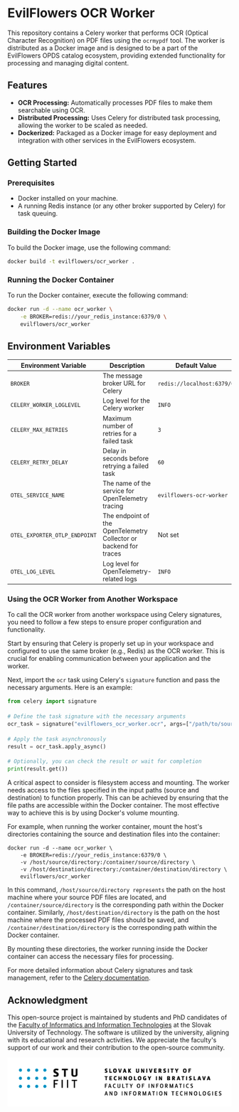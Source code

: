 # EvilFlowers OCR Worker

This repository contains a Celery worker that performs OCR (Optical Character Recognition) on PDF files using the
`ocrmypdf` tool. The worker is distributed as a Docker image and is designed to be a part of the EvilFlowers OPDS
catalog ecosystem, providing extended functionality for processing and managing digital content.

## Features

- **OCR Processing:** Automatically processes PDF files to make them searchable using OCR.
- **Distributed Processing:** Uses Celery for distributed task processing, allowing the worker to be scaled as needed.
- **Dockerized:** Packaged as a Docker image for easy deployment and integration with other services in the EvilFlowers
ecosystem.


## Getting Started

### Prerequisites

- Docker installed on your machine.
- A running Redis instance (or any other broker supported by Celery) for task queuing.

### Building the Docker Image

To build the Docker image, use the following command:

```bash
docker build -t evilflowers/ocr_worker .
```

### Running the Docker Container

To run the Docker container, execute the following command:

```bash
docker run -d --name ocr_worker \
    -e BROKER=redis://your_redis_instance:6379/0 \
    evilflowers/ocr_worker
```

## Environment Variables

| Environment Variable          | Description                                                       | Default Value              | Example                       |
|-------------------------------|-------------------------------------------------------------------|----------------------------|-------------------------------|
| `BROKER`                      | The message broker URL for Celery                                 | `redis://localhost:6379/0` | `redis://redis-server:6379/0` |
| `CELERY_WORKER_LOGLEVEL`      | Log level for the Celery worker                                   | `INFO`                     | `DEBUG`                       |
| `CELERY_MAX_RETRIES`          | Maximum number of retries for a failed task                       | `3`                        | `5`                           |
| `CELERY_RETRY_DELAY`          | Delay in seconds before retrying a failed task                    | `60`                       | `120`                         |
| `OTEL_SERVICE_NAME`           | The name of the service for OpenTelemetry tracing                 | `evilflowers-ocr-worker`   | `custom-service-name`         |
| `OTEL_EXPORTER_OTLP_ENDPOINT` | The endpoint of the OpenTelemetry Collector or backend for traces | Not set                    | `http://collector:4317`       |
| `OTEL_LOG_LEVEL`              | Log level for OpenTelemetry-related logs                          | `INFO`                     | `DEBUG`                       |

### Using the OCR Worker from Another Workspace

To call the OCR worker from another workspace using Celery signatures, you need to follow a few steps to ensure proper
configuration and functionality.

Start by ensuring that Celery is properly set up in your workspace and configured to use the same broker (e.g., Redis)
as the OCR worker. This is crucial for enabling communication between your application and the worker.

Next, import the `ocr` task using Celery's `signature` function and pass the necessary arguments. Here is an example:

```python
from celery import signature

# Define the task signature with the necessary arguments
ocr_task = signature("evilflowers_ocr_worker.ocr", args=["/path/to/source.pdf", "/path/to/destination.pdf", "eng"])

# Apply the task asynchronously
result = ocr_task.apply_async()

# Optionally, you can check the result or wait for completion
print(result.get())
```

A critical aspect to consider is filesystem access and mounting. The worker needs access to the files specified in the
input paths (source and destination) to function properly. This can be achieved by ensuring that the file paths are
accessible within the Docker container. The most effective way to achieve this is by using Docker's volume mounting.

For example, when running the worker container, mount the host's directories containing the source and destination
files into the container:

```shell
docker run -d --name ocr_worker \
    -e BROKER=redis://your_redis_instance:6379/0 \
    -v /host/source/directory:/container/source/directory \
    -v /host/destination/directory:/container/destination/directory \
    evilflowers/ocr_worker
```

In this command, `/host/source/directory represents` the path on the host machine where your source PDF files are
located, and `/container/source/directory` is the corresponding path within the Docker container. Similarly,
`/host/destination/directory` is the path on the host machine where the processed PDF files should be saved,
and `/container/destination/directory` is the corresponding path within the Docker container.

By mounting these directories, the worker running inside the Docker container can access the necessary files for
processing.

For more detailed information about Celery signatures and task management, refer to the
[Celery documentation](https://docs.celeryq.dev/en/stable/userguide/calling.html).

## Acknowledgment

This open-source project is maintained by students and PhD candidates of the
[Faculty of Informatics and Information Technologies](https://www.fiit.stuba.sk/) at the Slovak University of
Technology. The software is utilized by the university, aligning with its educational and research activities. We
appreciate the faculty's support of our work and their contribution to the open-source community.

![](docs/images/fiit.png)
